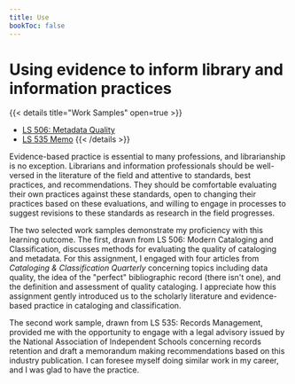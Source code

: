 ```yaml
---
title: Use
bookToc: false
---
```


# Using evidence to inform library and information practices

{{< details title="Work Samples" open=true >}}

- [LS 506: Metadata Quality](discussion-questions.pdf)
- [LS 535 Memo](memo.pdf)
  {{< /details >}}

Evidence-based practice is essential to many professions, and librarianship is no exception. Librarians and information professionals should be well-versed in the literature of the field and attentive to standards, best practices, and recommendations. They should be comfortable evaluating their own practices against these standards, open to changing their practices based on these evaluations, and willing to engage in processes to suggest revisions to these standards as research in the field progresses.

The two selected work samples demonstrate my proficiency with this learning outcome. The first, drawn from LS 506: Modern Cataloging and Classification, discusses methods for evaluating the quality of cataloging and metadata. For this assignment, I engaged with four articles from _Cataloging & Classification Quarterly_ concerning topics including data quality, the idea of the "perfect" bibliographic record (there isn't one), and the definition and assessment of quality cataloging. I appreciate how this assignment gently introduced us to the scholarly literature and evidence-based practice in cataloging and classification.

The second work sample, drawn from LS 535: Records Management, provided me with the opportunity to engage with a legal advisory issued by the National Association of Independent Schools concerning records retention and draft a memorandum making recommendations based on this industry publication. I can foresee myself doing similar work in my career, and I was glad to have the practice.
